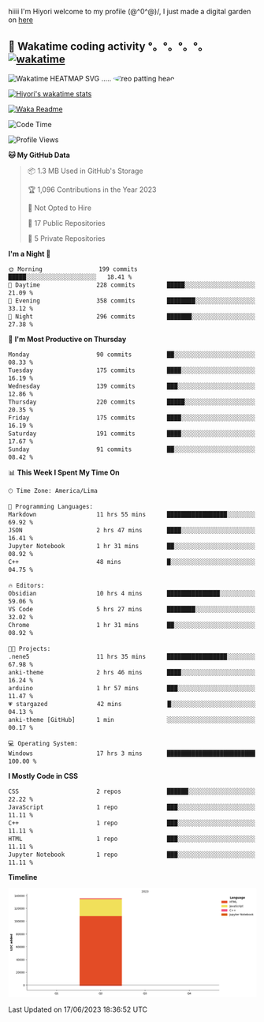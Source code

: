 hiiii I'm Hiyori welcome to my profile \(@^0^@)/, I just made a digital garden on [here](https://hiyorijl.github.io/verbal_garden_quartz/)

## 🦄 Wakatime coding activity °。°。°。°。[![wakatime](https://wakatime.com/badge/user/49dba2c5-26e1-43a7-9d07-e0f8613d1227.svg)](https://wakatime.com/@49dba2c5-26e1-43a7-9d07-e0f8613d1227) 
<img src="https://wakatime.com/share/@hiyori/ef87015d-57e0-4afb-bb56-1a99a24ea312.svg" width="600" alt="Wakatime HEATMAP SVG"/> ..... <img src="https://i.postimg.cc/RFM2CQFY/reo-patting.webp" alt="reo patting head" width="200" style="border-radius: 50%;">

 [![Hiyori's wakatime stats](https://github-readme-stats.vercel.app/api/wakatime?username=hiyori&theme=buefy&range=last_year&is_including_today=true&layout=compact)](https://github.com/anuraghazra/github-readme-stats)
 

[![Waka Readme](https://github.com/hiyorijl/hiyorijl/actions/workflows/Waka%20Readme.yml/badge.svg)](https://github.com/hiyorijl/hiyorijl/actions/workflows/Waka%20Readme.yml)

<!--START_SECTION:waka-->
![Code Time](http://img.shields.io/badge/Code%20Time-156%20hrs%2054%20mins-blue)

![Profile Views](http://img.shields.io/badge/Profile%20Views-179-blue)

**🐱 My GitHub Data** 

> 📦 1.3 MB Used in GitHub's Storage 
 > 
> 🏆 1,096 Contributions in the Year 2023
 > 
> 🚫 Not Opted to Hire
 > 
> 📜 17 Public Repositories 
 > 
> 🔑 5 Private Repositories 
 > 
**I'm a Night 🦉** 

```text
🌞 Morning                199 commits         █████░░░░░░░░░░░░░░░░░░░░   18.41 % 
🌆 Daytime                228 commits         █████░░░░░░░░░░░░░░░░░░░░   21.09 % 
🌃 Evening                358 commits         ████████░░░░░░░░░░░░░░░░░   33.12 % 
🌙 Night                  296 commits         ███████░░░░░░░░░░░░░░░░░░   27.38 % 
```
📅 **I'm Most Productive on Thursday** 

```text
Monday                   90 commits          ██░░░░░░░░░░░░░░░░░░░░░░░   08.33 % 
Tuesday                  175 commits         ████░░░░░░░░░░░░░░░░░░░░░   16.19 % 
Wednesday                139 commits         ███░░░░░░░░░░░░░░░░░░░░░░   12.86 % 
Thursday                 220 commits         █████░░░░░░░░░░░░░░░░░░░░   20.35 % 
Friday                   175 commits         ████░░░░░░░░░░░░░░░░░░░░░   16.19 % 
Saturday                 191 commits         ████░░░░░░░░░░░░░░░░░░░░░   17.67 % 
Sunday                   91 commits          ██░░░░░░░░░░░░░░░░░░░░░░░   08.42 % 
```


📊 **This Week I Spent My Time On** 

```text
🕑︎ Time Zone: America/Lima

💬 Programming Languages: 
Markdown                 11 hrs 55 mins      █████████████████░░░░░░░░   69.92 % 
JSON                     2 hrs 47 mins       ████░░░░░░░░░░░░░░░░░░░░░   16.41 % 
Jupyter Notebook         1 hr 31 mins        ██░░░░░░░░░░░░░░░░░░░░░░░   08.92 % 
C++                      48 mins             █░░░░░░░░░░░░░░░░░░░░░░░░   04.75 % 

🔥 Editors: 
Obsidian                 10 hrs 4 mins       ███████████████░░░░░░░░░░   59.06 % 
VS Code                  5 hrs 27 mins       ████████░░░░░░░░░░░░░░░░░   32.02 % 
Chrome                   1 hr 31 mins        ██░░░░░░░░░░░░░░░░░░░░░░░   08.92 % 

🐱‍💻 Projects: 
.nene5                   11 hrs 35 mins      █████████████████░░░░░░░░   67.98 % 
anki-theme               2 hrs 46 mins       ████░░░░░░░░░░░░░░░░░░░░░   16.24 % 
arduino                  1 hr 57 mins        ███░░░░░░░░░░░░░░░░░░░░░░   11.47 % 
💗 stargazed              42 mins             █░░░░░░░░░░░░░░░░░░░░░░░░   04.13 % 
anki-theme [GitHub]      1 min               ░░░░░░░░░░░░░░░░░░░░░░░░░   00.17 % 

💻 Operating System: 
Windows                  17 hrs 3 mins       █████████████████████████   100.00 % 
```

**I Mostly Code in CSS** 

```text
CSS                      2 repos             ██████░░░░░░░░░░░░░░░░░░░   22.22 % 
JavaScript               1 repo              ███░░░░░░░░░░░░░░░░░░░░░░   11.11 % 
C++                      1 repo              ███░░░░░░░░░░░░░░░░░░░░░░   11.11 % 
HTML                     1 repo              ███░░░░░░░░░░░░░░░░░░░░░░   11.11 % 
Jupyter Notebook         1 repo              ███░░░░░░░░░░░░░░░░░░░░░░   11.11 % 
```



**Timeline**

![Lines of Code chart](https://raw.githubusercontent.com/hiyorijl/hiyorijl/main/assets/bar_graph.png)


 Last Updated on 17/06/2023 18:36:52 UTC
<!--END_SECTION:waka-->
